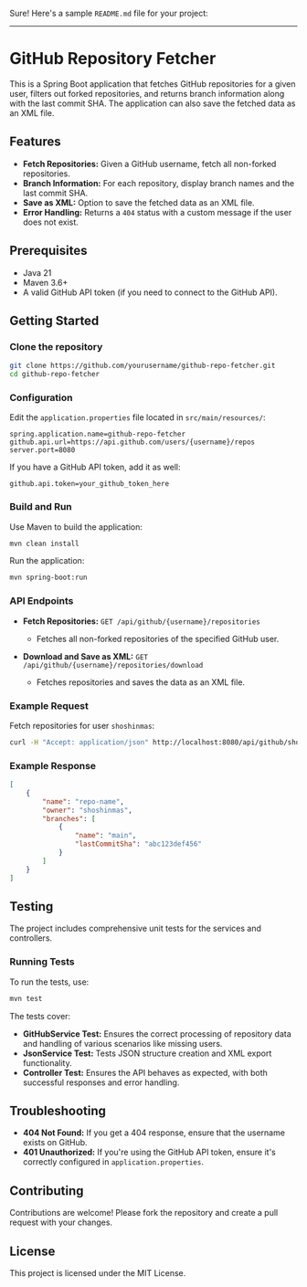 Sure! Here's a sample `README.md` file for your project:

---

# GitHub Repository Fetcher

This is a Spring Boot application that fetches GitHub repositories for a given user, filters out forked repositories, and returns branch information along with the last commit SHA. The application can also save the fetched data as an XML file.

## Features

- **Fetch Repositories:** Given a GitHub username, fetch all non-forked repositories.
- **Branch Information:** For each repository, display branch names and the last commit SHA.
- **Save as XML:** Option to save the fetched data as an XML file.
- **Error Handling:** Returns a `404` status with a custom message if the user does not exist.

## Prerequisites

- Java 21
- Maven 3.6+
- A valid GitHub API token (if you need to connect to the GitHub API).

## Getting Started

### Clone the repository

```bash
git clone https://github.com/yourusername/github-repo-fetcher.git
cd github-repo-fetcher
```

### Configuration

Edit the `application.properties` file located in `src/main/resources/`:

```properties
spring.application.name=github-repo-fetcher
github.api.url=https://api.github.com/users/{username}/repos
server.port=8080
```

If you have a GitHub API token, add it as well:

```properties
github.api.token=your_github_token_here
```

### Build and Run

Use Maven to build the application:

```bash
mvn clean install
```

Run the application:

```bash
mvn spring-boot:run
```

### API Endpoints

- **Fetch Repositories:** `GET /api/github/{username}/repositories`
    - Fetches all non-forked repositories of the specified GitHub user.

- **Download and Save as XML:** `GET /api/github/{username}/repositories/download`
    - Fetches repositories and saves the data as an XML file.

### Example Request

Fetch repositories for user `shoshinmas`:

```bash
curl -H "Accept: application/json" http://localhost:8080/api/github/shoshinmas/repositories
```

### Example Response

```json
[
    {
        "name": "repo-name",
        "owner": "shoshinmas",
        "branches": [
            {
                "name": "main",
                "lastCommitSha": "abc123def456"
            }
        ]
    }
]
```

## Testing

The project includes comprehensive unit tests for the services and controllers.

### Running Tests

To run the tests, use:

```bash
mvn test
```

The tests cover:

- **GitHubService Test:** Ensures the correct processing of repository data and handling of various scenarios like missing users.
- **JsonService Test:** Tests JSON structure creation and XML export functionality.
- **Controller Test:** Ensures the API behaves as expected, with both successful responses and error handling.

## Troubleshooting

- **404 Not Found:** If you get a 404 response, ensure that the username exists on GitHub.
- **401 Unauthorized:** If you're using the GitHub API token, ensure it's correctly configured in `application.properties`.

## Contributing

Contributions are welcome! Please fork the repository and create a pull request with your changes.

## License

This project is licensed under the MIT License.